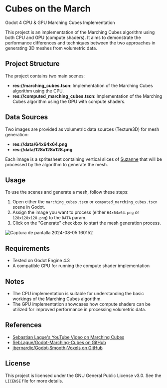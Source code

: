 # Cubes on the March
Godot 4 CPU &amp; GPU Marching Cubes Implementation

This project is an implementation of the Marching Cubes algorithm using both CPU and GPU (compute shaders). It aims to demonstrate the performance differences and techniques between the two approaches in generating 3D meshes from volumetric data.

## Project Structure

The project contains two main scenes:

- **res://marching_cubes.tscn**: Implementation of the Marching Cubes algorithm using the CPU.
- **res://computed_marching_cubes.tscn**: Implementation of the Marching Cubes algorithm using the GPU with compute shaders.

## Data Sources

Two images are provided as volumetric data sources (Texture3D) for mesh generation:

- **res://data/64x64x64.png**
- **res://data/128x128x128.png**

Each image is a spritesheet containing vertical slices of [Suzanne](https://es.m.wikipedia.org/wiki/Archivo:Blender_suzanne.jpg) that will be processed by the algorithm to generate the mesh.

## Usage

To use the scenes and generate a mesh, follow these steps:

1. Open either the `marching_cubes.tscn` or `computed_marching_cubes.tscn` scene in Godot.
2. Assign the image you want to process (either `64x64x64.png` or `128x128x128.png`) to the `DATA` param.
3. Click on the "Generate" checkbox to start the mesh generation process.

![Captura de pantalla 2024-08-05 160152](https://github.com/user-attachments/assets/0ae9436d-be65-4d76-9cc1-a776d276c3e1)

## Requirements

- Tested on Godot Engine 4.3
- A compatible GPU for running the compute shader implementation

## Notes

- The CPU implementation is suitable for understanding the basic workings of the Marching Cubes algorithm.
- The GPU implementation showcases how compute shaders can be utilized for improved performance in processing volumetric data.

## References

- [Sebastian Lague's YouTube Video on Marching Cubes](https://www.youtube.com/watch?v=M3iI2l0ltbE)
- [SebLague/Godot-Marching-Cubes on GitHub](https://github.com/SebLague/Godot-Marching-Cubes)
- [jbernardic/Godot-Smooth-Voxels on GitHub](https://github.com/jbernardic/Godot-Smooth-Voxels)

## License

This project is licensed under the GNU General Public License v3.0. See the `LICENSE` file for more details.
